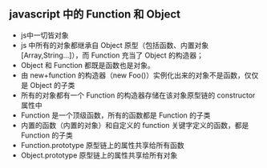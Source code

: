 ## javascript 中的 Function 和 Object

- js中一切皆对象
- js 中所有的对象都继承自 Object 原型（包括函数、内置对象[Array,String...]），而 Function 充当了 Object 的构造器；
- Object 和 Function 都既是函数也是对象。
- 由 new+function 的构造器（new Foo()）实例化出来的对象不是函数，仅仅是 Object 的子类
- 所有的对象都有一个 Function 的构造器存储在该对象原型链的 constructor 属性中
- Function 是一个顶级函数，所有的函数都是 Function 的子类 
- 内置的函数（内置的对象）和自定义的 function 关键字定义的函数，都是 Function 的子类
- Function.prototype 原型链上的属性共享给所有函数
- Object.prototype 原型链上的属性共享给所有对象
